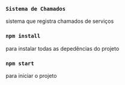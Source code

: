 ### `Sistema de Chamados`
sistema que registra chamados de serviços 


### `npm install`
para instalar todas as depedências do projeto
### `npm start`

para iniciar o projeto

